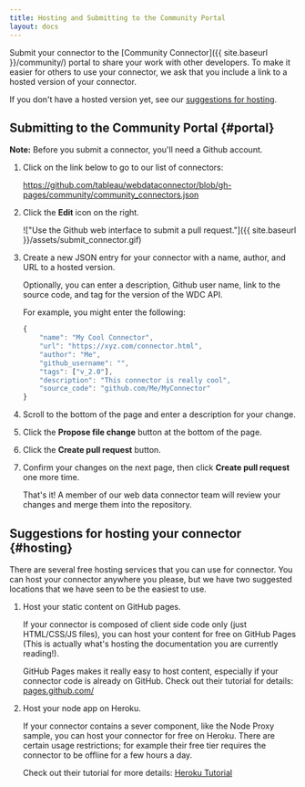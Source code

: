 ```yaml
---
title: Hosting and Submitting to the Community Portal
layout: docs
---
```


Submit your connector to the [Community Connector]({{ site.baseurl }}/community/)
portal to share your work with other developers. To make it easier for others to use your connector,
we ask that you include a link to a hosted version of your connector.

If you don't have a hosted version yet, see our [suggestions for hosting](#hosting).

Submitting to the Community Portal {#portal}
----------------------------------

**Note:** Before you submit a connector, you'll need a Github account.

1. Click on the link below to go to our list of connectors:

   <https://github.com/tableau/webdataconnector/blob/gh-pages/community/community_connectors.json>

1. Click the **Edit** icon on the right.

   !["Use the Github web interface to submit a pull request."]({{ site.baseurl }}/assets/submit_connector.gif)

1. Create a new JSON entry for your connector with a name, author, and URL to a hosted version.

   Optionally, you can enter a description, Github user name, link to the source code, and tag for the version of the WDC API.

   For example, you might enter the following:

   ```js
   {
       "name": "My Cool Connector",
       "url": "https://xyz.com/connector.html",
       "author": "Me",
       "github_username": "",
       "tags": ["v_2.0"],
       "description": "This connector is really cool",
       "source_code": "github.com/Me/MyConnector"
   }
   ```

1. Scroll to the bottom of the page and enter a description for your change.

1. Click the **Propose file change** button at the bottom of the page.

1. Click the **Create pull request** button.

1. Confirm your changes on the next page, then click **Create pull request** one more time.

   That's it! A member of our web data connector team will review your changes and merge them into the repository.


Suggestions for hosting your connector {#hosting}
---------------------------------------

There are several free hosting services that you can use for connector.  You can host
your connector anywhere you please, but we have two suggested locations that we have
seen to be the easiest to use.

1. Host your static content on GitHub pages.

    If your connector is composed of client side code only (just HTML/CSS/JS files),
    you can host your content for free on GitHub Pages (This is actually what's hosting the documentation
    you are currently reading!).

    GitHub Pages makes it really easy to host content, especially if your connector code
    is already on GitHub.  Check out their tutorial for details: [pages.github.com/](https://pages.github.com)

2. Host your node app on Heroku.

    If your connector contains a sever component, like the Node Proxy sample,
    you can host your connector for free on Heroku.  There are certain usage restrictions; for example
    their free tier requires the connector to be offline for a few hours a day.

    Check out their tutorial for more details:
    [Heroku Tutorial](https://devcenter.heroku.com/articles/getting-started-with-nodejs#introduction)
